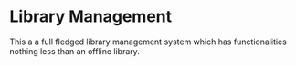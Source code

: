 
# Library Management
This a a full fledged library management system which has functionalities nothing less than an offline library.
